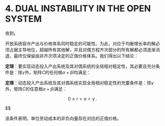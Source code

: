 # 4. DUAL INSTABILITY IN THE OPEN SYSTEM

收到。

开放系统容许产出与价格体系同时稳定的可能性。为此，对应于均衡增长率的解必须占据主导地位，超越所有其他解，并且对偶方程齐次部分的所有解都必须逐渐消退，最终仅保留由非齐次项决定的正值价格体系。我们得出以下结论：

**定理**：要实现动态投入产出系统及其对偶系统的全局相对稳定性，其必要且充分条件是：除$\gamma$外，矩阵$C$的任何根$\alpha+\beta i$均满足：

**定理**：动态投入产出系统及其对偶系统实现全局相对稳定性的充要条件是：除$\gamma$外，矩阵$C$的任意根$\alpha+\beta i$满足：

$$0 \leqslant r < \alpha < \gamma\ .$$

$$

该条件表明，单位劳动成本的非负向量存在对应的正值价格。

